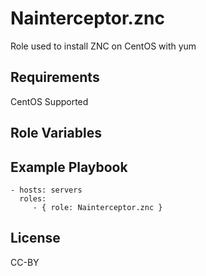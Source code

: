 Nainterceptor.znc
====================

Role used to install ZNC on CentOS with yum

Requirements
------------

CentOS Supported

Role Variables
--------------

Example Playbook
----------------

    - hosts: servers
      roles:
         - { role: Nainterceptor.znc }

License
-------

CC-BY

